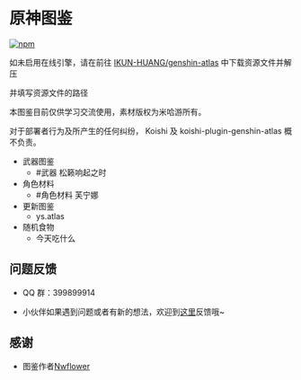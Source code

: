 # 原神图鉴

[![npm](https://img.shields.io/npm/v/koishi-plugin-genshin-atlas?style=flat-square)](https://www.npmjs.com/package/koishi-plugin-genshin-atlas)

如未启用在线引擎，请在前往 [IKUN-HUANG/genshin-atlas](https://gitee.com/IKUN-HUANG/genshin-atlas/tree/master/role) 中下载资源文件并解压

并填写资源文件的路径

本图鉴目前仅供学习交流使用，素材版权为米哈游所有。

对于部署者行为及所产生的任何纠纷， Koishi 及 koishi-plugin-genshin-atlas 概不负责。

- 武器图鉴
  - #武器 松籁响起之时
- 角色材料
  - #角色材料 芙宁娜
- 更新图鉴
  - ys.atlas
- 随机食物
  - 今天吃什么

## 问题反馈

- QQ 群：399899914

- 小伙伴如果遇到问题或者有新的想法，欢迎到[这里](https://github.com/initialencounter/koishi-plugin-genshin-atlas/issues)反馈哦~

## 感谢

- 图鉴作者[Nwflower](https://gitee.com/Nwflower/genshin-atlas)
